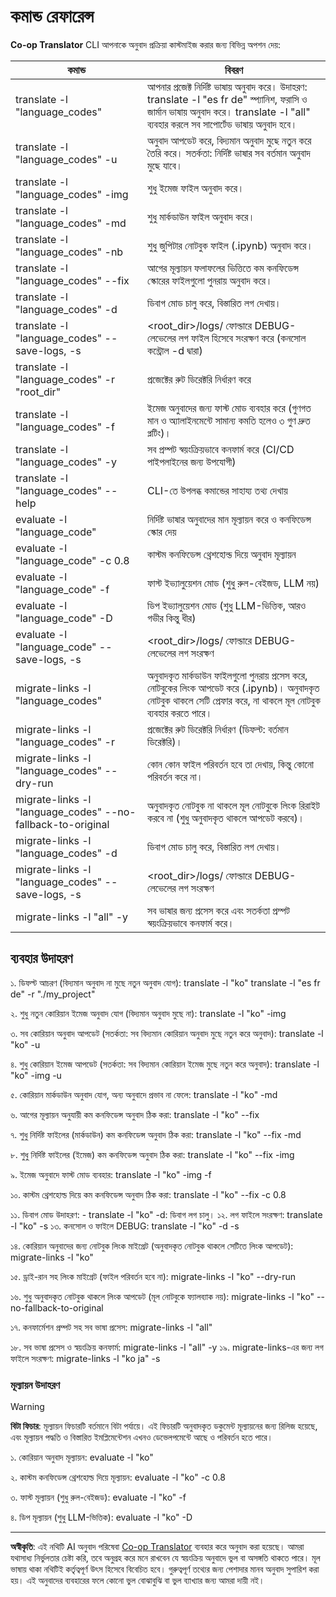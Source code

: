 <!--
CO_OP_TRANSLATOR_METADATA:
{
  "original_hash": "a6cddf5e9648ef0bba0de7eb07e74cf1",
  "translation_date": "2025-10-15T02:46:40+00:00",
  "source_file": "getting_started/command-reference.md",
  "language_code": "bn"
}
-->
# কমান্ড রেফারেন্স

**Co-op Translator** CLI আপনাকে অনুবাদ প্রক্রিয়া কাস্টমাইজ করার জন্য বিভিন্ন অপশন দেয়:

কমান্ড                                       | বিবরণ
----------------------------------------------|-------------------------------------------------------------------------------------------------------------------------------------------------------------------------------------------------------
translate -l "language_codes"                 | আপনার প্রজেক্ট নির্দিষ্ট ভাষায় অনুবাদ করে। উদাহরণ: translate -l "es fr de" স্প্যানিশ, ফরাসি ও জার্মান ভাষায় অনুবাদ করে। translate -l "all" ব্যবহার করলে সব সাপোর্টেড ভাষায় অনুবাদ হবে।
translate -l "language_codes" -u              | অনুবাদ আপডেট করে, বিদ্যমান অনুবাদ মুছে নতুন করে তৈরি করে। সতর্কতা: নির্দিষ্ট ভাষার সব বর্তমান অনুবাদ মুছে যাবে।
translate -l "language_codes" -img            | শুধু ইমেজ ফাইল অনুবাদ করে।
translate -l "language_codes" -md             | শুধু মার্কডাউন ফাইল অনুবাদ করে।
translate -l "language_codes" -nb             | শুধু জুপিটার নোটবুক ফাইল (.ipynb) অনুবাদ করে।
translate -l "language_codes" --fix           | আগের মূল্যায়ন ফলাফলের ভিত্তিতে কম কনফিডেন্স স্কোরের ফাইলগুলো পুনরায় অনুবাদ করে।
translate -l "language_codes" -d              | ডিবাগ মোড চালু করে, বিস্তারিত লগ দেখায়।
translate -l "language_codes" --save-logs, -s | <root_dir>/logs/ ফোল্ডারে DEBUG-লেভেলের লগ ফাইল হিসেবে সংরক্ষণ করে (কনসোল কন্ট্রোল -d দ্বারা)
translate -l "language_codes" -r "root_dir"   | প্রজেক্টের রুট ডিরেক্টরি নির্ধারণ করে
translate -l "language_codes" -f              | ইমেজ অনুবাদের জন্য ফাস্ট মোড ব্যবহার করে (গুণগত মান ও অ্যালাইনমেন্টে সামান্য কমতি হলেও ৩ গুণ দ্রুত প্লটিং)।
translate -l "language_codes" -y              | সব প্রম্পট স্বয়ংক্রিয়ভাবে কনফার্ম করে (CI/CD পাইপলাইনের জন্য উপযোগী)
translate -l "language_codes" --help          | CLI-তে উপলব্ধ কমান্ডের সাহায্য তথ্য দেখায়
evaluate -l "language_code"                  | নির্দিষ্ট ভাষার অনুবাদের মান মূল্যায়ন করে ও কনফিডেন্স স্কোর দেয়
evaluate -l "language_code" -c 0.8           | কাস্টম কনফিডেন্স থ্রেশহোল্ড দিয়ে অনুবাদ মূল্যায়ন
evaluate -l "language_code" -f               | ফাস্ট ইভ্যালুয়েশন মোড (শুধু রুল-বেইজড, LLM নয়)
evaluate -l "language_code" -D               | ডিপ ইভ্যালুয়েশন মোড (শুধু LLM-ভিত্তিক, আরও গভীর কিন্তু ধীর)
evaluate -l "language_code" --save-logs, -s  | <root_dir>/logs/ ফোল্ডারে DEBUG-লেভেলের লগ সংরক্ষণ
migrate-links -l "language_codes"             | অনুবাদকৃত মার্কডাউন ফাইলগুলো পুনরায় প্রসেস করে, নোটবুকের লিংক আপডেট করে (.ipynb)। অনুবাদকৃত নোটবুক থাকলে সেটি প্রেফার করে, না থাকলে মূল নোটবুক ব্যবহার করতে পারে।
migrate-links -l "language_codes" -r          | প্রজেক্টের রুট ডিরেক্টরি নির্ধারণ (ডিফল্ট: বর্তমান ডিরেক্টরি)।
migrate-links -l "language_codes" --dry-run   | কোন কোন ফাইল পরিবর্তন হবে তা দেখায়, কিন্তু কোনো পরিবর্তন করে না।
migrate-links -l "language_codes" --no-fallback-to-original | অনুবাদকৃত নোটবুক না থাকলে মূল নোটবুকে লিংক রিরাইট করবে না (শুধু অনুবাদকৃত থাকলে আপডেট করবে)।
migrate-links -l "language_codes" -d          | ডিবাগ মোড চালু করে, বিস্তারিত লগ দেখায়।
migrate-links -l "language_codes" --save-logs, -s | <root_dir>/logs/ ফোল্ডারে DEBUG-লেভেলের লগ সংরক্ষণ
migrate-links -l "all" -y                      | সব ভাষার জন্য প্রসেস করে এবং সতর্কতা প্রম্পট স্বয়ংক্রিয়ভাবে কনফার্ম করে।

## ব্যবহার উদাহরণ

  ১. ডিফল্ট আচরণ (বিদ্যমান অনুবাদ না মুছে নতুন অনুবাদ যোগ):   translate -l "ko"    translate -l "es fr de" -r "./my_project"

  ২. শুধু নতুন কোরিয়ান ইমেজ অনুবাদ যোগ (বিদ্যমান অনুবাদ মুছে না):    translate -l "ko" -img

  ৩. সব কোরিয়ান অনুবাদ আপডেট (সতর্কতা: সব বিদ্যমান কোরিয়ান অনুবাদ মুছে নতুন করে অনুবাদ):    translate -l "ko" -u

  ৪. শুধু কোরিয়ান ইমেজ আপডেট (সতর্কতা: সব বিদ্যমান কোরিয়ান ইমেজ মুছে নতুন করে অনুবাদ):    translate -l "ko" -img -u

  ৫. কোরিয়ান মার্কডাউন অনুবাদ যোগ, অন্য অনুবাদে প্রভাব না ফেলে:    translate -l "ko" -md

  ৬. আগের মূল্যায়ন অনুযায়ী কম কনফিডেন্স অনুবাদ ঠিক করা: translate -l "ko" --fix

  ৭. শুধু নির্দিষ্ট ফাইলের (মার্কডাউন) কম কনফিডেন্স অনুবাদ ঠিক করা: translate -l "ko" --fix -md

  ৮. শুধু নির্দিষ্ট ফাইলের (ইমেজ) কম কনফিডেন্স অনুবাদ ঠিক করা: translate -l "ko" --fix -img

  ৯. ইমেজ অনুবাদে ফাস্ট মোড ব্যবহার:    translate -l "ko" -img -f

  ১০. কাস্টম থ্রেশহোল্ড দিয়ে কম কনফিডেন্স অনুবাদ ঠিক করা: translate -l "ko" --fix -c 0.8

  ১১. ডিবাগ মোড উদাহরণ: - translate -l "ko" -d: ডিবাগ লগ চালু।
  ১২. লগ ফাইলে সংরক্ষণ: translate -l "ko" -s
  ১৩. কনসোল ও ফাইলে DEBUG: translate -l "ko" -d -s

  ১৪. কোরিয়ান অনুবাদের জন্য নোটবুক লিংক মাইগ্রেট (অনুবাদকৃত নোটবুক থাকলে সেটিতে লিংক আপডেট):    migrate-links -l "ko"

  ১৫. ড্রাই-রান সহ লিংক মাইগ্রেট (ফাইল পরিবর্তন হবে না):    migrate-links -l "ko" --dry-run

  ১৬. শুধু অনুবাদকৃত নোটবুক থাকলে লিংক আপডেট (মূল নোটবুকে ফ্যালব্যাক নয়):    migrate-links -l "ko" --no-fallback-to-original

  ১৭. কনফার্মেশন প্রম্পট সহ সব ভাষা প্রসেস:    migrate-links -l "all"

  ১৮. সব ভাষা প্রসেস ও স্বয়ংক্রিয় কনফার্ম:    migrate-links -l "all" -y
  ১৯. migrate-links-এর জন্য লগ ফাইলে সংরক্ষণ:    migrate-links -l "ko ja" -s

### মূল্যায়ন উদাহরণ

> [!WARNING]  
> **বিটা ফিচার**: মূল্যায়ন ফিচারটি বর্তমানে বিটা পর্যায়ে। এই ফিচারটি অনুবাদকৃত ডকুমেন্ট মূল্যায়নের জন্য রিলিজ হয়েছে, এবং মূল্যায়ন পদ্ধতি ও বিস্তারিত ইমপ্লিমেন্টেশন এখনও ডেভেলপমেন্টে আছে ও পরিবর্তন হতে পারে।

  ১. কোরিয়ান অনুবাদ মূল্যায়ন: evaluate -l "ko"

  ২. কাস্টম কনফিডেন্স থ্রেশহোল্ড দিয়ে মূল্যায়ন: evaluate -l "ko" -c 0.8

  ৩. ফাস্ট মূল্যায়ন (শুধু রুল-বেইজড): evaluate -l "ko" -f

  ৪. ডিপ মূল্যায়ন (শুধু LLM-ভিত্তিক): evaluate -l "ko" -D

---

**অস্বীকৃতি**:
এই নথিটি AI অনুবাদ পরিষেবা [Co-op Translator](https://github.com/Azure/co-op-translator) ব্যবহার করে অনুবাদ করা হয়েছে। আমরা যথাসাধ্য নির্ভুলতার চেষ্টা করি, তবে অনুগ্রহ করে মনে রাখবেন যে স্বয়ংক্রিয় অনুবাদে ভুল বা অসঙ্গতি থাকতে পারে। মূল ভাষায় থাকা নথিটিই কর্তৃত্বপূর্ণ উৎস হিসেবে বিবেচিত হবে। গুরুত্বপূর্ণ তথ্যের জন্য পেশাদার মানব অনুবাদ সুপারিশ করা হয়। এই অনুবাদের ব্যবহারের ফলে কোনো ভুল বোঝাবুঝি বা ভুল ব্যাখ্যার জন্য আমরা দায়ী নই।